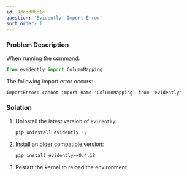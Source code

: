 ```yaml
---
id: 9dedd0bb1c
question: 'Evidently: Import Error'
sort_order: 1
---
```


### Problem Description

When running the command:

```python
from evidently import ColumnMapping
```

The following import error occurs:

```plaintext
ImportError: cannot import name 'ColumnMapping' from 'evidently'
```

### Solution

1. Uninstall the latest version of `evidently`:
   
   ```bash
   pip uninstall evidently -y
   ```

2. Install an older compatible version:
   
   ```bash
   pip install evidently==0.4.18
   ```

3. Restart the kernel to reload the environment.